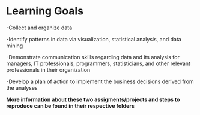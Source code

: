 # Learning Goals

-Collect and organize data

-Identify patterns in data via visualization, statistical analysis, and data mining

-Demonstrate communication skills regarding data and its analysis for managers, IT professionals, programmers, statisticians, and other relevant professionals in their organization

-Develop a plan of action to implement the business decisions derived from the analyses


**More information about these two assigments/projects and steps to reproduce can be found in their respective folders**
